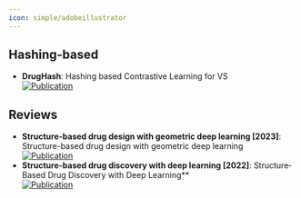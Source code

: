 ```yaml
---
icon: simple/adobeillustrator
---
```



## **Hashing-based**
- **DrugHash**: Hashing based Contrastive Learning for VS  
	[![Publication](https://img.shields.io/badge/Publication-Citations:0-blue?style=for-the-badge&logo=bookstack)](https://doi.org/10.1016/j.patrec.2024.06.003) 

## **Reviews**
- **Structure-based drug design with geometric deep learning [2023]**: Structure-based drug design with geometric deep learning  
	[![Publication](https://img.shields.io/badge/Publication-Citations:62-blue?style=for-the-badge&logo=bookstack)](https://doi.org/10.1016/j.sbi.2023.102548) 
- **Structure-based drug discovery with deep learning [2022]**: Structure‐Based Drug Discovery with Deep Learning**  
	[![Publication](https://img.shields.io/badge/Publication-Citations:23-blue?style=for-the-badge&logo=bookstack)](https://doi.org/10.1002/cbic.202200776) 

